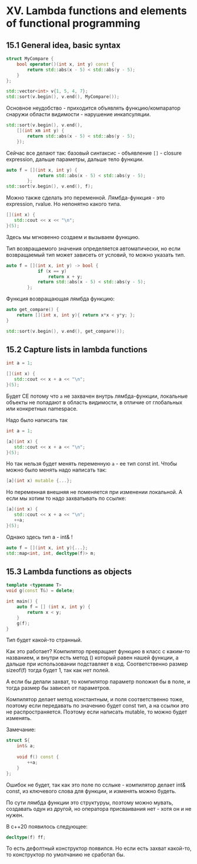 # XV. Lambda functions and elements of functional programming

## 15.1 General idea, basic syntax

```cpp
struct MyCompare {
    bool operator()(int x, int y) const {
        return std::abs(x - 5) < std::abs(y - 5);
    }
};

std::vector<int> v{1, 5, 4, 7};
std::sort(v.begin(), v.end(), MyCompare());
```
Основное неудобство - приходится объявлять функцию/компаратор снаружи области видимости - нарушение инкапсуляции.

```cpp
std::sort(v.begin(), v.end(), 
    [](int xm int y) {
        return std::abs(x - 5) < std::abs(y - 5);
    });
```

Сейчас все делают так: базовый синтаксис - объявление `[]` - closure expression, дальше параметры, дальше тело функции.

```cpp
auto f = [](int x, int y) {
            return std::abs(x - 5) < std::abs(y - 5);
        };
std::sort(v.begin(), v.end(), f);
```
Можно также сделать это переменной.
Лямбда-функция - это expression, rvalue. Но непонятно какого типа.
 
```cpp
[](int x) {
   std::cout << x << "\n";
}(5);
```
Здесь мы мгновенно создаем и вызываем функцию.  

Тип возвращаемого значения определяется автоматически, но если возвращаемый тип может зависеть от условий, то можно указать тип.
```cpp
auto f = [](int x, int y) -> bool {
            if (x == y)
                return x + y;
            return std::abs(x - 5) < std::abs(y - 5);
        };
```
Функция возвращающая лямбда функцию:
```cpp
auto get_compare() {
    return [](int x, int y){ return x*x < y*y; };
}

std::sort(v.begin(), v.end(), get_compare());
```

## 15.2 Capture lists in lambda functions

```cpp
int a = 1;

[](int x) {
   std::cout << x + a << "\n";
}(5);
```

Будет CE потому что `a` не захвачен внутрь лямбда-функции, локальные объекты не попадают в область видимости, в отличие от глобальных или конкретных namespace. 

Надо было написать так

```cpp
int a = 1;

[a](int x) {
   std::cout << x + a << "\n";
}(5);
```

Но так нельзя будет менять переменную `a` - ее тип const int. Чтобы можно было менять надо написать так:

```cpp
[a](int x) mutable {...};
```

Но переменная внешняя не поменяется при изменении локальной. А если мы хотим то надо захватывать по ссылке:

```cpp
[a](int x) {
   std::cout << x + a << "\n";
   ++a;
}(5);
```
Однако здесь тип а - int& !

```cpp
auto f = [](int x, int y){...};
std::map<int, int, decltype(f)> m;
```

## 15.3 Lambda functions as objects

```cpp
template <typename T>
void g(const T&) = delete;

int main() {
    auto f = [] (int x, int y) {
        return x < y;
    }
    g(f);
}
```

Тип будет какой-то странный.

Как это работает? Компилятор превращает функцию в класс с каким-то названием, и внутри есть метод () который равен нашей функции, а дальше при использовании подставляет в код. Соответственно размер sizeof(f) тогда будет 1, так как нет полей.

А если бы делали захват, то компилятор параметр положил бы в поле, и тогда размер бы зависел от параметров.

Компилятор делает метод константным, и поля соответственно тоже, поэтому если передавать по значению будет const тип, а на ссылки это не распространяется. Поэтому если написать mutable, то можно будет изменять. 

Замечание:

```cpp
struct S{
    int& a;
    
    void f() const {
        ++a;
    }
};
```

Ошибок не будет, так как это поле по сслыке - компилятор делает int& const, из ключевого слова для функции, и изменять можно будеть.

По сути лямбда функции это структуруы, поэтому можно мувать, создавать одун из другой, но оператора присваивания нет - хотя он и не нужен. 

В c++20 появилось следующее:

```cpp
decltype(f) ff;
```

То есть дефолтный конструктор появился. Но если есть захват какой-то, то конструктор по умолчанию не сработал бы. 





